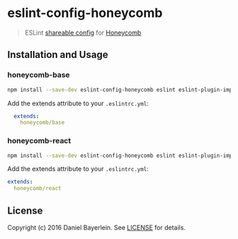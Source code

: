 # eslint-config-honeycomb

> ESLint [shareable config](http://eslint.org/docs/developer-guide/shareable-configs.html) for [Honeycomb](https://github.com/danielbayerlein/honeycomb)

## Installation and Usage

### honeycomb-base

```bash
npm install --save-dev eslint-config-honeycomb eslint eslint-plugin-import
```

Add the extends attribute to your `.eslintrc.yml`:

```yaml
  extends:
    honeycomb/base
```

### honeycomb-react

```bash
npm install --save-dev eslint-config-honeycomb eslint eslint-plugin-import eslint-plugin-jsx-a11y eslint-plugin-react
```

Add the extends attribute to your `.eslintrc.yml`:

```yaml
extends:
  honeycomb/react
```

## License

Copyright (c) 2016 Daniel Bayerlein. See [LICENSE](../../LICENSE.md) for details.
